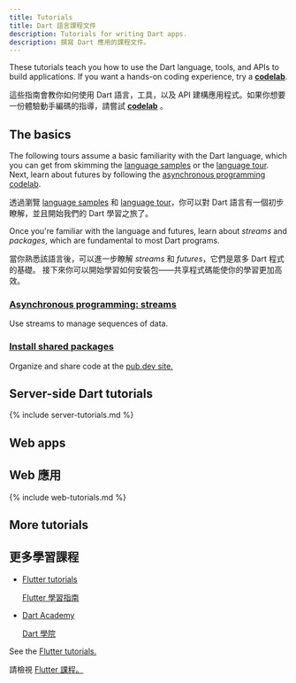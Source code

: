 ```yaml
---
title: Tutorials
title: Dart 語言課程文件
description: Tutorials for writing Dart apps.
description: 撰寫 Dart 應用的課程文件。
---
```


These tutorials teach you how to use the Dart
language, tools, and APIs to build applications.
If you want a hands-on coding experience, try a
**[codelab](/codelabs)**.

這些指南會教你如何使用 Dart 語言，工具，以及 API 
建構應用程式。如果你想要一份體驗動手編碼的指導，請嘗試
**[codelab](/codelabs)** 。

## The basics

The following tours assume a basic familiarity with the Dart language,
which you can get from skimming the
[language samples](/samples) or the
[language tour](/guides/language/language-tour).
Next, learn about futures by following the
[asynchronous programming codelab](/codelabs/async-await).

透過瀏覽 [language samples](/samples) 和 [language tour](/guides/language/language-tour)，你可以對 Dart 語言有一個初步瞭解，並且開始我們的 Dart 學習之旅了。

Once you're familiar with the language and futures,
learn about _streams_ and _packages_,
which are fundamental to most Dart programs.

當你熟悉該語言後，可以進一步瞭解 _streams_ 和 _futures_，它們是眾多 Dart 程式的基礎。
接下來你可以開始學習如何安裝包——共享程式碼能使你的學習更加高效。

<div class="card-grid no_toc_section">
  <div class="card">
    <h3><a href="/tutorials/language/streams">Asynchronous programming:
       streams</a></h3>
    <p>Use streams to manage sequences of data.</p>
  </div>
  <div class="card">
    <h3><a href="/tutorials/libraries/shared-pkgs">Install shared packages</a></h3>
    <p>Organize and share code at the
       <a href="{{site.pub}}">pub.dev site.</a></p>
  </div>
</div>


## Server-side Dart tutorials

{% include server-tutorials.md %}

## Web apps

## Web 應用

{% include web-tutorials.md %}

## More tutorials

## 更多學習課程

* [Flutter tutorials](https://flutter.dev/tutorials)

  [Flutter 學習指南](https://flutter.dev/tutorials)

* [Dart Academy](https://dart.academy)

  [Dart 學院](https://dart.academy)

See the [Flutter tutorials.](https://flutter.dev/tutorials)

請檢視 [Flutter 課程。](https://flutter.dev/tutorials)

<!-- * [Dart Academy](https://dart.academy) -->
